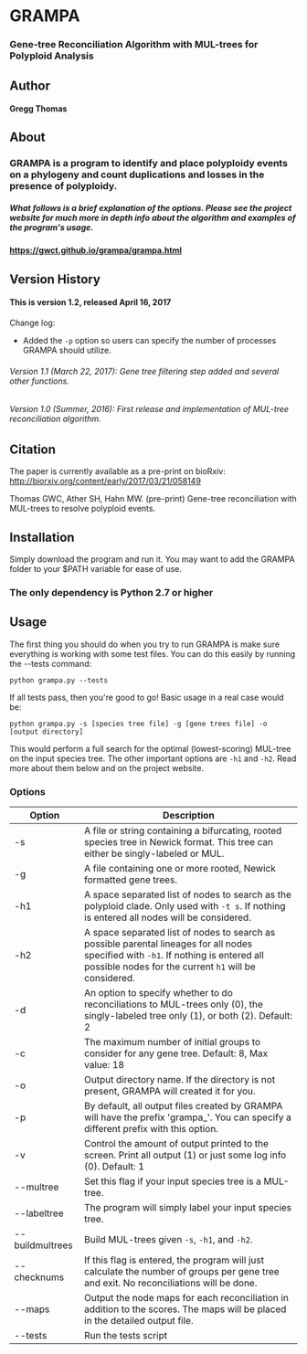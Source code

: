 # GRAMPA
### Gene-tree Reconciliation Algorithm with MUL-trees for Polyploid Analysis

## Author
#### Gregg Thomas

## About

### GRAMPA is a program to identify and place polyploidy events on a phylogeny and count duplications and losses in the presence of polyploidy.

##### What follows is a brief explanation of the options. Please see the project website for much more in depth info about the algorithm and examples of the program's usage.

#### https://gwct.github.io/grampa/grampa.html

## Version History
#### This is version 1.2, released April 16, 2017

Change log:
* Added the `-p` option so users can specify the number of processes GRAMPA should utilize.

###### Version 1.1 (March 22, 2017): Gene tree filtering step added and several other functions.
###### Version 1.0 (Summer, 2016): First release and implementation of MUL-tree reconciliation algorithm.

## Citation

The paper is currently available as a pre-print on bioRxiv: http://biorxiv.org/content/early/2017/03/21/058149

Thomas GWC, Ather SH, Hahn MW. (pre-print) Gene-tree reconciliation with MUL-trees to resolve polyploid events.

## Installation

Simply download the program and run it. You may want to add the GRAMPA folder to your $PATH variable for ease of use.
### The only dependency is Python 2.7 or higher

## Usage

The first thing you should do when you try to run GRAMPA is make sure everything is working with some test files. You can do this easily by running the --tests command:

`python grampa.py --tests`

If all tests pass, then you're good to go! Basic usage in a real case would be:

`python grampa.py -s [species tree file] -g [gene trees file] -o [output directory]`

This would perform a full search for the optimal (lowest-scoring) MUL-tree on the input species tree. The other important options are `-h1` and `-h2`. Read more about them below and on the project website.


### Options

| Option | Description | 
| ------ | ----------- |
| -s | A file or string containing a bifurcating, rooted species tree in Newick format. This tree can either be singly-labeled or MUL. |
| -g | A file containing one or more rooted, Newick formatted gene trees. |
| -h1 | A space separated list of nodes to search as the polyploid clade. Only used with `-t s`. If nothing is entered all nodes will be considered. |
| -h2 | A space separated list of nodes to search as possible parental lineages for all nodes specified with `-h1`. If nothing is entered all possible nodes for the current `h1` will be considered. |
| -d | An option to specify whether to do reconciliations to MUL-trees only (0), the singly-labeled tree only (1), or both (2). Default: 2 |
| -c | The maximum number of initial groups to consider for any gene tree. Default: 8, Max value: 18 |
| -o | Output directory name. If the directory is not present, GRAMPA will created it for you. |
| -p | By default, all output files created by GRAMPA will have the prefix 'grampa_'. You can specify a different prefix with this option. |
| -v | Control the amount of output printed to the screen. Print all output (1) or just some log info (0). Default: 1 |
| --multree | Set this flag if your input species tree is a MUL-tree. |
| --labeltree | The program will simply label your input species tree. |
| --buildmultrees | Build MUL-trees given `-s`, `-h1`, and `-h2`. |
| --checknums | If this flag is entered, the program will just calculate the number of groups per gene tree and exit. No reconciliations will be done. |
| --maps | Output the node maps for each reconciliation in addition to the scores. The maps will be placed in the detailed output file. |
| --tests | Run the tests script |

